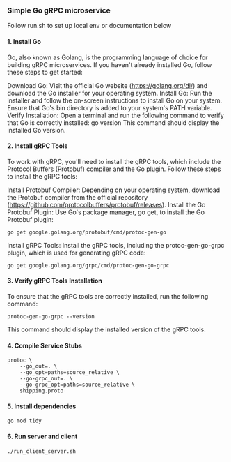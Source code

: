 ### Simple Go gRPC microservice

Follow run.sh to set up local env or documentation below

#### 1. Install Go

Go, also known as Golang, is the programming language of choice for building gRPC microservices. If you haven't already installed Go, follow these steps to get started:

Download Go: Visit the official Go website (https://golang.org/dl/) and download the Go installer for your operating system.
Install Go: Run the installer and follow the on-screen instructions to install Go on your system. Ensure that Go's bin directory is added to your system's PATH variable.
Verify Installation: Open a terminal and run the following command to verify that Go is correctly installed:
go version
This command should display the installed Go version.

#### 2. Install gRPC Tools

To work with gRPC, you'll need to install the gRPC tools, which include the Protocol Buffers (Protobuf) compiler and the Go plugin. Follow these steps to install the gRPC tools:

Install Protobuf Compiler: Depending on your operating system, download the Protobuf compiler from the official repository (https://github.com/protocolbuffers/protobuf/releases).
Install the Go Protobuf Plugin: Use Go's package manager, go get, to install the Go Protobuf plugin:
```shell
go get google.golang.org/protobuf/cmd/protoc-gen-go
```
Install gRPC Tools: Install the gRPC tools, including the protoc-gen-go-grpc plugin, which is used for generating gRPC code:
```shell
go get google.golang.org/grpc/cmd/protoc-gen-go-grpc
```

#### 3. Verify gRPC Tools Installation

To ensure that the gRPC tools are correctly installed, run the following command:
```shell
protoc-gen-go-grpc --version
```
This command should display the installed version of the gRPC tools.

#### 4. Compile Service Stubs

```shell
protoc \
    --go_out=. \
    --go_opt=paths=source_relative \
    --go-grpc_out=. \
    --go-grpc_opt=paths=source_relative \
    shipping.proto
```

#### 5. Install dependencies

```shell
go mod tidy
```

#### 6. Run server and client

```shell
./run_client_server.sh
```
